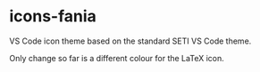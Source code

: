 # icons-fania

VS Code icon theme based on the standard SETI VS Code theme.

Only change so far is a different colour for the LaTeX icon.
